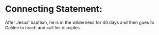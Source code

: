 # Connecting Statement:

After Jesus’ baptism, he is in the wilderness for 40 days and then goes to Galilee to teach and call his disciples.